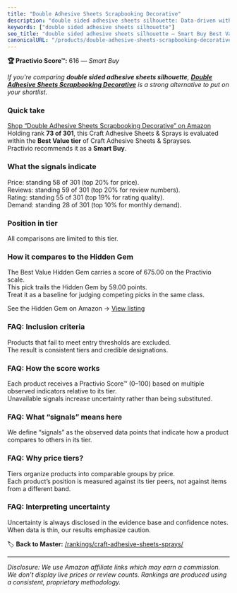 ```yaml
---
title: "Double Adhesive Sheets Scrapbooking Decorative"
description: "double sided adhesive sheets silhouette: Data-driven within Best Value ranking using the Practivio Score™. Positioned by quality, value, demand, findability, m…"
keywords: ["double sided adhesive sheets silhouette"]
seo_title: "double sided adhesive sheets silhouette — Smart Buy Best Value (2025)"
canonicalURL: "/products/double-adhesive-sheets-scrapbooking-decorative-B09W9J2123/"
---
```


**🏆 Practivio Score™:** 616 — _Smart Buy_


*If you're comparing **double sided adhesive sheets silhouette**, **[Double Adhesive Sheets Scrapbooking Decorative](https://www.amazon.com/dp/B09W9J2123?tag=practivio-20)** is a strong alternative to put on your shortlist.*
### Quick take
[Shop “Double Adhesive Sheets Scrapbooking Decorative” on Amazon](https://www.amazon.com/dp/B09W9J2123?tag=practivio-20)
Holding rank **73 of 301**, this Craft Adhesive Sheets & Sprays is evaluated within the **Best Value tier** of Craft Adhesive Sheets & Sprayses.  
Practivio recommends it as a **Smart Buy**.

### What the signals indicate
Price: standing 58 of 301 (top 20% for price).  
Reviews: standing 59 of 301 (top 20% for review numbers).  
Rating: standing 55 of 301 (top 19% for rating quality).  
Demand: standing 28 of 301 (top 10% for monthly demand).

### Position in tier
All comparisons are limited to this tier.

### How it compares to the Hidden Gem
The Best Value Hidden Gem carries a score of 675.00 on the Practivio scale.  
This pick trails the Hidden Gem by 59.00 points.  
Treat it as a baseline for judging competing picks in the same class.  

See the Hidden Gem on Amazon → [View listing](https://www.amazon.com/dp/B0752XM8VN?tag=practivio-20)

### FAQ: Inclusion criteria
Products that fail to meet entry thresholds are excluded.  
The result is consistent tiers and credible designations.

### FAQ: How the score works
Each product receives a Practivio Score™ (0–100) based on multiple observed indicators relative to its tier.  
Unavailable signals increase uncertainty rather than being substituted.

### FAQ: What “signals” means here
We define “signals” as the observed data points that indicate how a product compares to others in its tier.

### FAQ: Why price tiers?
Tiers organize products into comparable groups by price.  
Each product’s position is measured against its tier peers, not against items from a different band.

### FAQ: Interpreting uncertainty
Uncertainty is always disclosed in the evidence base and confidence notes.  
When data is thin, our results emphasize caution.


🏷️ **Back to Master:** [/rankings/craft-adhesive-sheets-sprays/](/rankings/craft-adhesive-sheets-sprays/)

---
_Disclosure: We use Amazon affiliate links which may earn a commission. We don’t display live prices or review counts. Rankings are produced using a consistent, proprietary methodology._
